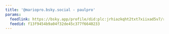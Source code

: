 ```yaml
---
title: '@mariopro.bsky.social - paulpro'
params:
  feedlink: https://bsky.app/profile/did:plc:jrhiazkqht2txt7xiixad5v7/rss
  feedid: f13f9454b9a04f32de45c377f6640233
---
```

